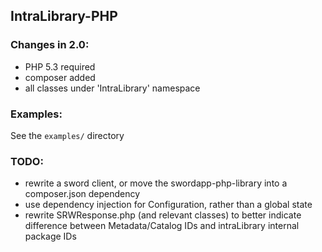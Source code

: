 ## IntraLibrary-PHP

### Changes in 2.0:

- PHP 5.3 required
- composer added
- all classes under 'IntraLibrary' namespace

### Examples:

See the `examples/` directory

### TODO:

- rewrite a sword client, or move the swordapp-php-library into a composer.json dependency
- use dependency injection for Configuration, rather than a global state
- rewrite SRWResponse.php (and relevant classes) to better indicate difference between Metadata/Catalog IDs and intraLibrary internal package IDs


